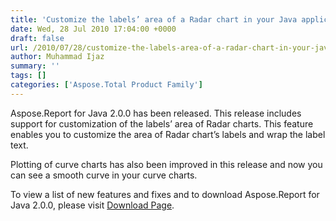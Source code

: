 ```yaml
---
title: 'Customize the labels’ area of a Radar chart in your Java applications'
date: Wed, 28 Jul 2010 17:04:00 +0000
draft: false
url: /2010/07/28/customize-the-labels-area-of-a-radar-chart-in-your-java-applications/
author: Muhammad Ijaz
summary: ''
tags: []
categories: ['Aspose.Total Product Family']
---
```


Aspose.Report for Java 2.0.0 has been released. This release includes support for customization of the labels’ area of Radar charts. This feature enables you to customize the area of Radar chart’s labels and wrap the label text.

Plotting of curve charts has also been improved in this release and now you can see a smooth curve in your curve charts.

To view a list of new features and fixes and to download Aspose.Report for Java 2.0.0, please visit [Download Page][1].




[1]: http://www.aspose.com/community/files/72/java-components/aspose.report-for-java/default.aspx




